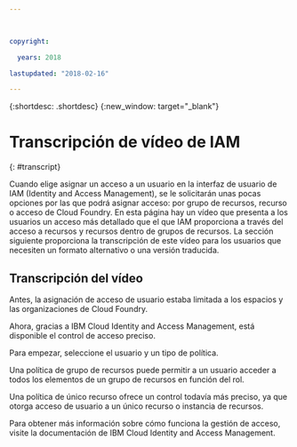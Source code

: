 ```yaml
---

 

copyright:

  years: 2018

lastupdated: "2018-02-16" 

---
```



{:shortdesc: .shortdesc} 
{:new_window: target="_blank"}

# Transcripción de vídeo de IAM
{: #transcript}

Cuando elige asignar un acceso a un usuario en la interfaz de usuario de IAM (Identity and Access Management), se le solicitarán unas pocas opciones por las que podrá asignar acceso: por grupo de recursos, recurso o acceso de Cloud Foundry. En esta página hay un vídeo que presenta a los usuarios un acceso más detallado que el que IAM proporciona a través del acceso a recursos y recursos dentro de grupos de recursos. La sección siguiente proporciona la transcripción de este vídeo para los usuarios que necesiten un formato alternativo o una versión traducida. 


## Transcripción del vídeo

Antes, la asignación de acceso de usuario estaba limitada a los espacios y las organizaciones de Cloud Foundry. 

Ahora, gracias a IBM Cloud Identity and Access Management, está disponible el control de acceso preciso.

Para empezar, seleccione el usuario y un tipo de política.

Una política de grupo de recursos puede permitir a un usuario acceder a todos los elementos de un grupo de recursos en función del rol. 

Una política de único recurso ofrece un control todavía más preciso, ya que otorga acceso de usuario a un único recurso o instancia de recursos. 

Para obtener más información sobre cómo funciona la gestión de acceso, visite la documentación de IBM Cloud Identity and Access Management.
